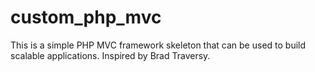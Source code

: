 # custom_php_mvc
This is a simple PHP MVC framework skeleton that can be used to build scalable applications. Inspired by Brad Traversy.
